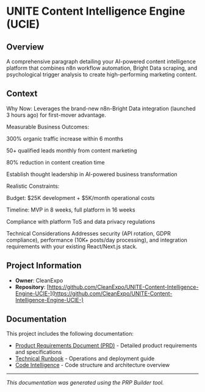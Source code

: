 # UNITE Content Intelligence Engine (UCIE)

## Overview

A comprehensive paragraph detailing your AI-powered content intelligence platform that combines n8n workflow automation, Bright Data scraping, and psychological trigger analysis to create high-performing marketing content.



## Context

Why Now: Leverages the brand-new n8n-Bright Data integration (launched 3 hours ago) for first-mover advantage.

Measurable Business Outcomes:

300% organic traffic increase within 6 months

50+ qualified leads monthly from content marketing

80% reduction in content creation time

Establish thought leadership in AI-powered business transformation

Realistic Constraints:

Budget: $25K development + $5K/month operational costs

Timeline: MVP in 8 weeks, full platform in 16 weeks

Compliance with platform ToS and data privacy regulations

Technical Considerations
Addresses security (API rotation, GDPR compliance), performance (10K+ posts/day processing), and integration requirements with your existing React/Next.js stack.



## Project Information

- **Owner**: CleanExpo
- **Repository**: [https://github.com/CleanExpo/UNITE-Content-Intelligence-Engine-UCIE-](https://github.com/CleanExpo/UNITE-Content-Intelligence-Engine-UCIE-)

## Documentation

This project includes the following documentation:

- [Product Requirements Document (PRD)](./docs/PRD.md) - Detailed product requirements and specifications
- [Technical Runbook](./docs/RUNBOOK.md) - Operations and deployment guide
- [Code Intelligence](./docs/CODE_INTELLIGENCE.md) - Code structure and architecture overview

---

*This documentation was generated using the PRP Builder tool.*
